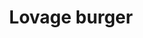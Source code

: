 ---
index: 11
title: Lovage burger
slugify: lovage-burger
product: lovage
book: Chez Panisse Café cookbook
page: 111
dish: main
---